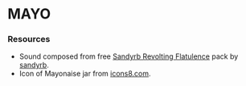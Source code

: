 # MAYO

### Resources
 * Sound composed from free [Sandyrb Revolting Flatulence](https://freesound.org/people/sandyrb/packs/6973/) pack by [sandyrb](https://freesound.org/people/sandyrb/).
 * Icon of Mayonaise jar from [icons8.com](https://icons8.com/icon/37561/mayonnaise).
